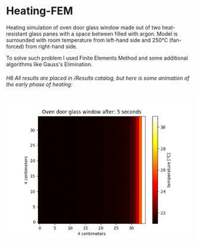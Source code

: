 # Heating-FEM

Heating simulation of oven door glass window made out of two heat-resistant glass panes with a space between filled with argon. Model is surrounded with room temperature from left-hand side and 250℃ (fan-forced) from right-hand side.

To solve such problem I used Finite Elements Method and some additional algorithms like Gauss's Elimination.

###### H6 All results are placed in /Results catalog, but here is some animation of the early phase of heating:


<p align="center">
    <img src="https://raw.githubusercontent.com/maikelSoFly/Heating-FEM/master/Results/early_phase/early-phase-animation.gif" width="500"/>
</p>
